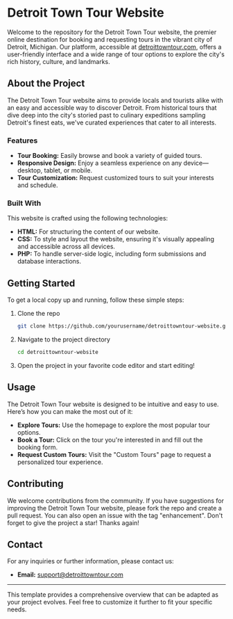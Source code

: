 # Detroit Town Tour Website

Welcome to the repository for the Detroit Town Tour website, the premier online destination for booking and requesting tours in the vibrant city of Detroit, Michigan. Our platform, accessible at [detroittowntour.com](http://detroittowntour.com), offers a user-friendly interface and a wide range of tour options to explore the city's rich history, culture, and landmarks.

## About the Project

The Detroit Town Tour website aims to provide locals and tourists alike with an easy and accessible way to discover Detroit. From historical tours that dive deep into the city's storied past to culinary expeditions sampling Detroit's finest eats, we've curated experiences that cater to all interests.

### Features

- **Tour Booking:** Easily browse and book a variety of guided tours.
- **Responsive Design:** Enjoy a seamless experience on any device—desktop, tablet, or mobile.
- **Tour Customization:** Request customized tours to suit your interests and schedule.

### Built With

This website is crafted using the following technologies:
- **HTML:** For structuring the content of our website.
- **CSS:** To style and layout the website, ensuring it's visually appealing and accessible across all devices.
- **PHP:** To handle server-side logic, including form submissions and database interactions.

## Getting Started

To get a local copy up and running, follow these simple steps:

1. Clone the repo
   ```sh
   git clone https://github.com/yourusername/detroittowntour-website.git
   ```
2. Navigate to the project directory
   ```sh
   cd detroittowntour-website
   ```
3. Open the project in your favorite code editor and start editing!

## Usage

The Detroit Town Tour website is designed to be intuitive and easy to use. Here’s how you can make the most out of it:

- **Explore Tours:** Use the homepage to explore the most popular tour options.
- **Book a Tour:** Click on the tour you're interested in and fill out the booking form.
- **Request Custom Tours:** Visit the "Custom Tours" page to request a personalized tour experience.

## Contributing

We welcome contributions from the community. If you have suggestions for improving the Detroit Town Tour website, please fork the repo and create a pull request. You can also open an issue with the tag "enhancement". Don't forget to give the project a star! Thanks again!

## Contact

For any inquiries or further information, please contact us:

- **Email:** [support@detroittowntour.com](mailto:support@detroittowntour.com)

---

This template provides a comprehensive overview that can be adapted as your project evolves. Feel free to customize it further to fit your specific needs.